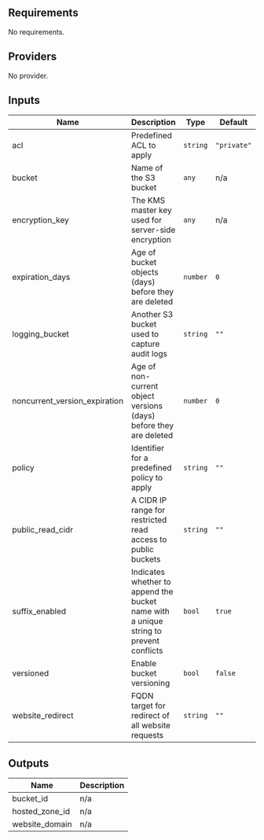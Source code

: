 ## Requirements

No requirements.

## Providers

No provider.

## Inputs

| Name | Description | Type | Default | Required |
|------|-------------|------|---------|:--------:|
| acl | Predefined ACL to apply | `string` | `"private"` | no |
| bucket | Name of the S3 bucket | `any` | n/a | yes |
| encryption\_key | The KMS master key used for server-side encryption | `any` | n/a | yes |
| expiration\_days | Age of bucket objects (days) before they are deleted | `number` | `0` | no |
| logging\_bucket | Another S3 bucket used to capture audit logs | `string` | `""` | no |
| noncurrent\_version\_expiration | Age of non-current object versions (days) before they are deleted | `number` | `0` | no |
| policy | Identifier for a predefined policy to apply | `string` | `""` | no |
| public\_read\_cidr | A CIDR IP range for restricted read access to public buckets | `string` | `""` | no |
| suffix\_enabled | Indicates whether to append the bucket name with a unique string to prevent conflicts | `bool` | `true` | no |
| versioned | Enable bucket versioning | `bool` | `false` | no |
| website\_redirect | FQDN target for redirect of all website requests | `string` | `""` | no |

## Outputs

| Name | Description |
|------|-------------|
| bucket\_id | n/a |
| hosted\_zone\_id | n/a |
| website\_domain | n/a |

